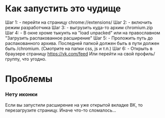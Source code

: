# Как запустить это чудище

Шаг 1:
	- перейти на страницу chrome://extensions/
Шаг 2:
	- включить режим разработчика
Шаг 3:
	- выгрузить куда-то архим chromium.zip
Шаг 4:
	- В окне хроме тыкунть на "load unpacked" или на православном "Загрузить распакованное расширение"
Шаг 5:
	- Проложить путь до распакованного архива. Последней папкой должен быть в пути должен быть 
	/chromium. (Смотрите на папки css, js и т.п.)
Шаг 6:
	- Открыть в браузере страницу https://vk.com/feed Или перейти на свой профиль/группу, что угодно.
	
	
# Проблемы
### Нету иконки
Если вы запустили расширение на уже открытой вкладке ВК, то перезагрузите страницу. Иначе что-то сломалось...
